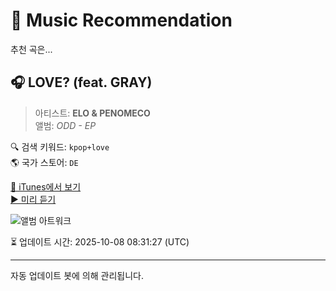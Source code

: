 
# 🎵 Music Recommendation

추천 곡은...

## 🎧 LOVE? (feat. GRAY)  
> 아티스트: **ELO & PENOMECO**  
> 앨범: _ODD - EP_  

🔍 검색 키워드: `kpop+love`  
🌎 국가 스토어: `DE`

[🔗 iTunes에서 보기](https://music.apple.com/de/album/love-feat-gray/1817339974?i=1817339975&uo=4)  
[▶️ 미리 듣기](https://audio-ssl.itunes.apple.com/itunes-assets/AudioPreview211/v4/37/29/a6/3729a6a7-0b34-f718-d654-74203582d056/mzaf_16183631115707561638.plus.aac.p.m4a)

![앨범 아트워크](https://is1-ssl.mzstatic.com/image/thumb/Music211/v4/0c/33/d4/0c33d4ac-c6d7-46ad-8102-8193893a76ae/cover_KS0000381_1.jpg/100x100bb.jpg)

⏳ 업데이트 시간: 2025-10-08 08:31:27 (UTC)

---
자동 업데이트 봇에 의해 관리됩니다.
